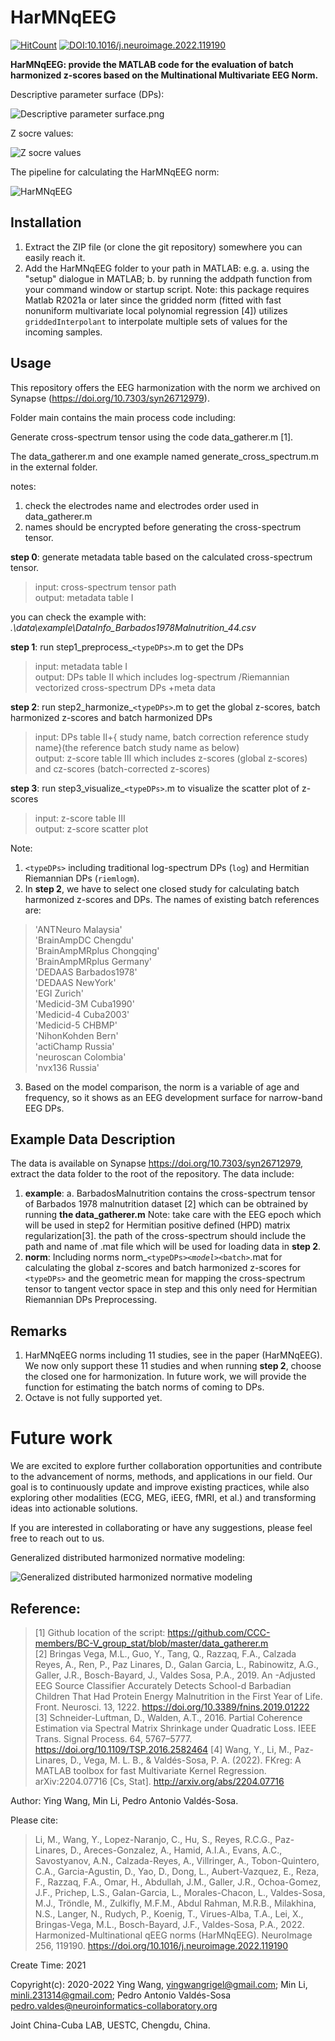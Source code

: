 # HarMNqEEG
[![HitCount](https://hits.dwyl.com/LMNonlinear/HarMNqEEG.svg?style=flat-square)](http://hits.dwyl.com/LMNonlinear/HarMNqEEG)
[![DOI:10.1016/j.neuroimage.2022.119190](http://img.shields.io/badge/DOI-10.1016/j.neuroimage.2022.119190-e9db39.svg)](https://doi.org/10.1016/j.neuroimage.2022.119190)

**HarMNqEEG: provide the MATLAB code for the evaluation of batch harmonized z-scores based on the Multinational Multivariate EEG Norm.**




Descriptive parameter surface (DPs):

![Descriptive parameter surface.png](image/readme/1641718734951.png "Descriptive parameter surface")

Z socre values:

![Z socre values](image/readme/1641719353193.png "Z socre values")


The pipeline for calculating the HarMNqEEG norm:

![HarMNqEEG](image/readme/HarMNqEEG.png "HarMNqEEG")


## Installation

1. Extract the ZIP file (or clone the git repository) somewhere you can easily reach it.
2. Add the HarMNqEEG folder to your path in MATLAB: e.g.
   a. using the "setup" dialogue in MATLAB;
   b. by running the addpath function from your command window or startup script.
Note: this package requires Matlab R2021a or later since the gridded norm (fitted with fast nonuniform multivariate local polynomial regression [4]) utilizes `griddedInterpolant` to interpolate multiple sets of values for the incoming samples.

## Usage

This repository offers the EEG harmonization with the norm we archived on Synapse (https://doi.org/10.7303/syn26712979).

Folder main contains the main process code including:

Generate cross-spectrum tensor using the code data_gatherer.m [1].

The data_gatherer.m and one example named generate_cross_spectrum.m in the external folder.

notes:

1. check the electrodes name and electrodes order used in data_gatherer.m
2. names should be encrypted before generating the cross-spectrum tensor.


**step 0**: generate metadata table based on the calculated cross-spectrum tensor.

> input: cross-spectrum tensor path  
output: metadata table Ⅰ

you can check the example with: *.\data\example\DataInfo_Barbados1978Malnutrition_44.csv*

**step 1**: run step1_preprocess_`<typeDPs>`.m  to get the DPs

> input: metadata table  Ⅰ   
output: DPs table Ⅱ which includes log-spectrum /Riemannian vectorized cross-spectrum DPs +meta data

**step 2**: run step2_harmonize_`<typeDPs>`.m to get the global z-scores, batch harmonized z-scores and batch harmonized DPs

> input:  DPs table Ⅱ+{ study name, batch correction reference study name}(the reference batch study name as below)    
output: z-score table Ⅲ which includes  z-scores (global z-scores) and cz-scores (batch-corrected z-scores)

**step 3**: run step3_visualize_`<typeDPs>`.m to visualize the scatter plot of z-scores

> input:  z-score table Ⅲ       
output: z-score scatter plot


Note:

1. `<typeDPs>` including traditional log-spectrum DPs (`log`) and Hermitian Riemannian DPs (`riemlogm`).
2. In **step 2**, we have to select one closed study for calculating batch harmonized z-scores and DPs.
   The names of existing batch references are:

>   'ANTNeuro Malaysia'  
   'BrainAmpDC Chengdu'  
   'BrainAmpMRplus Chongqing'  
   'BrainAmpMRplus Germany'  
   'DEDAAS Barbados1978'  
   'DEDAAS NewYork'  
   'EGI Zurich'  
   'Medicid-3M Cuba1990'  
   'Medicid-4 Cuba2003'  
   'Medicid-5 CHBMP'  
   'NihonKohden Bern'  
   'actiChamp Russia'  
   'neuroscan Colombia'  
   'nvx136 Russia'  
3. Based on the model comparison, the norm is a variable of age and frequency, so it shows as an EEG development surface for narrow-band EEG DPs.

## Example Data Description

The data is available on Synapse https://doi.org/10.7303/syn26712979, extract the data folder to the root of the repository. The data include:

1. **example**:
   a. BarbadosMalnutrition contains the cross-spectrum tensor of Barbados 1978 malnutrition dataset [2] which can be obtrained by running **the data_gatherer.m**
   Note: take care with the EEG epoch which will be used in step2 for Hermitian positive defined (HPD) matrix regularization[3].
   the path of the cross-spectrum should include the path and name of .mat file which will be used for loading data in **step 2**.
2. **norm**:
   Including norms norm_`<typeDPs>`_`<model>`_`<batch>`.mat for calculating the global z-scores and batch harmonized z-scores for `<typeDPs>` and the geometric mean for mapping the cross-spectrum tensor to tangent vector space in step and this only need for Hermitian Riemannian DPs Preprocessing.

## Remarks

1. HarMNqEEG norms including 11 studies, see in the paper (HarMNqEEG). We now only support these 11 studies and when running **step 2**, choose the closed one for harmonization.
   In future work, we will provide the function for estimating the batch norms of coming to DPs.
2. Octave is not fully supported yet.

# Future work

We are excited to explore further collaboration opportunities and contribute to the advancement of norms, methods, and applications in our field. Our goal is to continuously update and improve existing practices, while also exploring other modalities (ECG, MEG, iEEG, fMRI, et al.) and transforming ideas into actionable solutions.

If you are interested in collaborating or have any suggestions, please feel free to reach out to us.


Generalized distributed harmonized normative modeling:

![Generalized distributed harmonized normative modeling](image/readme/GNM.png "Generalized distributed harmonized normative modeling")


## Reference:  

>[1] Github location of the script: https://github.com/CCC-members/BC-V_group_stat/blob/master/data_gatherer.m  
[2] Bringas Vega, M.L., Guo, Y., Tang, Q., Razzaq, F.A., Calzada Reyes, A., Ren, P., Paz Linares, D., Galan Garcia, L., Rabinowitz, A.G., Galler, J.R., Bosch-Bayard, J., Valdes Sosa, P.A., 2019. An -Adjusted EEG Source Classifier Accurately Detects School-d Barbadian Children That Had Protein Energy Malnutrition in the First Year of Life. Front. Neurosci. 13, 1222. https://doi.org/10.3389/fnins.2019.01222  
[3] Schneider-Luftman, D., Walden, A.T., 2016. Partial Coherence Estimation via Spectral Matrix Shrinkage under Quadratic Loss. IEEE Trans. Signal Process. 64, 5767–5777. https://doi.org/10.1109/TSP.2016.2582464
[4] Wang, Y., Li, M., Paz-Linares, D., Vega, M. L. B., & Valdés-Sosa, P. A. (2022). FKreg: A MATLAB toolbox for fast Multivariate Kernel Regression. arXiv:2204.07716 [Cs, Stat]. http://arxiv.org/abs/2204.07716


Author: Ying Wang, Min Li, Pedro Antonio Valdés-Sosa.  


Please cite: 
>Li, M., Wang, Y., Lopez-Naranjo, C., Hu, S., Reyes, R.C.G., Paz-Linares, D., Areces-Gonzalez, A., Hamid, A.I.A., Evans, A.C., Savostyanov, A.N., Calzada-Reyes, A., Villringer, A., Tobon-Quintero, C.A., Garcia-Agustin, D., Yao, D., Dong, L., Aubert-Vazquez, E., Reza, F., Razzaq, F.A., Omar, H., Abdullah, J.M., Galler, J.R., Ochoa-Gomez, J.F., Prichep, L.S., Galan-Garcia, L., Morales-Chacon, L., Valdes-Sosa, M.J., Tröndle, M., Zulkifly, M.F.M., Abdul Rahman, M.R.B., Milakhina, N.S., Langer, N., Rudych, P., Koenig, T., Virues-Alba, T.A., Lei, X., Bringas-Vega, M.L., Bosch-Bayard, J.F., Valdes-Sosa, P.A., 2022. Harmonized-Multinational qEEG norms (HarMNqEEG). NeuroImage 256, 119190. https://doi.org/10.1016/j.neuroimage.2022.119190

Create Time: 2021

Copyright(c): 2020-2022 Ying Wang, <yingwangrigel@gmail.com>; Min Li, <minli.231314@gmail.com>; Pedro Antonio Valdés-Sosa <pedro.valdes@neuroinformatics-collaboratory.org>

Joint China-Cuba LAB, UESTC, Chengdu, China.
